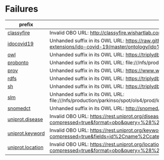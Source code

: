 # Failures

| prefix                                                      | message                                                                                                                                              |
|-------------------------------------------------------------|------------------------------------------------------------------------------------------------------------------------------------------------------|
| [classyfire](https://bioregistry.io/classyfire)             | Invalid OBO URL: http://classyfire.wishartlab.com/system/downloads/1_0/chemont/ChemOnt_2_1.obo.zip                                                   |
| [idocovid19](https://bioregistry.io/idocovid19)             | Unhanded suffix in its OWL URL: https://raw.githubusercontent.com/infectious-disease-ontology-extensions/ido-covid-19/master/ontology/ido%20covid-19 |
| [owl](https://bioregistry.io/owl)                           | Unhanded suffix in its OWL URL: https://triplydb.com/w3c/owl/download.trig.gz                                                                        |
| [probonto](https://bioregistry.io/probonto)                 | Unhanded suffix in its OWL URL: file:///nfs/production/parkinso/spot/ols4/prod/local_ontologies/probonto.ttl                                         |
| [prov](https://bioregistry.io/prov)                         | Unhanded suffix in its OWL URL: https://www.w3.org/ns/prov-o                                                                                         |
| [rdfs](https://bioregistry.io/rdfs)                         | Unhanded suffix in its OWL URL: https://triplydb.com/w3c/rdfs/download.trig.gz                                                                       |
| [sh](https://bioregistry.io/sh)                             | Unhanded suffix in its OWL URL: https://triplydb.com/w3c/sh/download.trig.gz                                                                         |
| [slm](https://bioregistry.io/slm)                           | Unhanded suffix in its OWL URL: file:///nfs/production/parkinso/spot/ols4/prod/local_ontologies/swisslipids.ttl                                      |
| [snomedct](https://bioregistry.io/snomedct)                 | Unhanded suffix in its OWL URL: http://snomed.info/sct/900000000000207008/version/20200131                                                           |
| [uniprot.disease](https://bioregistry.io/uniprot.disease)   | Invalid OBO URL: https://rest.uniprot.org/diseases/stream?compressed=true&format=obo&query=%28%2A%29                                                 |
| [uniprot.keyword](https://bioregistry.io/uniprot.keyword)   | Invalid OBO URL: https://rest.uniprot.org/keywords/stream?compressed=true&fields=id%2Cname%2Ccategory%2Cgene_ontologies&format=tsv&query=%28%2A%29   |
| [uniprot.location](https://bioregistry.io/uniprot.location) | Invalid OBO URL: https://rest.uniprot.org/locations/stream?compressed=true&format=obo&query=%28%2A%29                                                |
